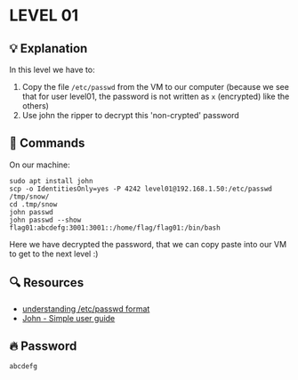 # LEVEL 01

## 💡 Explanation

In this level we have to:
1. Copy the file `/etc/passwd` from the VM to our computer (because we see that for user level01, the password is not written as ```x``` (encrypted) like the others)
2. Use john the ripper to decrypt this 'non-crypted' password

## 👾 Commands

On our machine:
```
sudo apt install john
scp -o IdentitiesOnly=yes -P 4242 level01@192.168.1.50:/etc/passwd /tmp/snow/
cd .tmp/snow
john passwd
john passwd --show
flag01:abcdefg:3001:3001::/home/flag/flag01:/bin/bash
```

Here we have decrypted the password, that we can copy paste into our VM to get to the next level :)

## 🔍 Resources

- [understanding /etc/passwd format](https://www.cyberciti.biz/faq/understanding-etcpasswd-file-format/)
- [John - Simple user guide](https://linuxcommandlibrary.com/man/john)

## 🔥 Password
`abcdefg`
